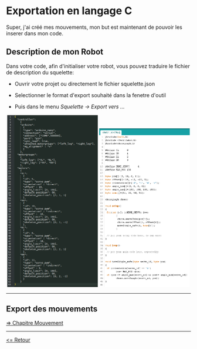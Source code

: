 # Exportation en langage C

Super, j'ai créé mes mouvements, mon but est maintenant de pouvoir les inserer dans mon code.

## Description de mon Robot

Dans votre code, afin d'initialiser votre robot, vous pouvez traduire le fichier de description du squelette:

- Ouvrir votre projet ou directement le fichier squelette.json

- Selectionner le format d'export souhaité dans la fenetre d'outil

- Puis dans le menu *Squelette -> Export vers ...*

<div align="center"><img alt="skeleton.json" width="49%" src="../skeleton/img_skeleton_json.png" />&nbsp;<img alt="export_c.screen" width="49%" src="./img_export_c.png" /></div>

---

## Export des mouvements

[=> Chapitre Mouvement](../movement/desc_movement_fr.md#actions-sur-les-mouvements)

---

[<= Retour](../../README_fr.md#export-c)
